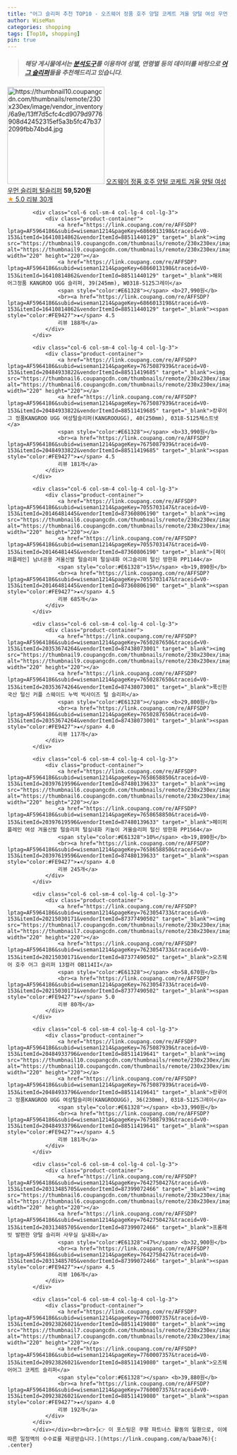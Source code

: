 ```yaml
---
title: "어그 슬리퍼 추천 TOP10 - 오즈웨어 정품 호주 양털 코케트 겨울 양털 여성 우먼 슬리퍼 털슬리퍼"
author: WiseMan
categories: shopping
tags: [Top10, shopping]
pin: true
---
```


> ##### 해당 게시물에서는 [**분석도구**](https://itemscout.io/)를 이용하여 **성별**, **연령별** 등의 데이터를 바탕으로 [**어그 슬리퍼**](https://link.coupang.com/a/baae76)들을 추천해드리고 있습니다.
<div class="container"><div class="row">
            <div class="col-6 col-sm-4 col-lg-4 col-lg-3">
                <div class="product-container">
                    <a href="https://link.coupang.com/re/AFFSDP?lptag=AF5964186&subid=wiseman1214&pageKey=7672967230&traceid=V0-153&itemId=20473545983&vendorItemId=87552745143" target="_blank"><img src="https://thumbnail10.coupangcdn.com/thumbnails/remote/230x230ex/image/vendor_inventory/6a9e/13ff7d5cfc4cd9079d9776908d42452315ef5a3b5fc47b372099fbb74bd4.jpg" alt="https://thumbnail10.coupangcdn.com/thumbnails/remote/230x230ex/image/vendor_inventory/6a9e/13ff7d5cfc4cd9079d9776908d42452315ef5a3b5fc47b372099fbb74bd4.jpg" width="220" height="220"></a>
                    <a href="https://link.coupang.com/re/AFFSDP?lptag=AF5964186&subid=wiseman1214&pageKey=7672967230&traceid=V0-153&itemId=20473545983&vendorItemId=87552745143" target="_blank">오즈웨어 정품 호주 양털 코케트 겨울 양털 여성 우먼 슬리퍼 털슬리퍼</a>
                    <span style="color:#E61328"></span> <b>59,520원</b>
                    <br><a href="https://link.coupang.com/re/AFFSDP?lptag=AF5964186&subid=wiseman1214&pageKey=7672967230&traceid=V0-153&itemId=20473545983&vendorItemId=87552745143" target="_blank"><span style="color:#FE9427">★</span> 5.0
                    리뷰 30개</a>
                </div>
            </div>
            
            <div class="col-6 col-sm-4 col-lg-4 col-lg-3">
                <div class="product-container">
                    <a href="https://link.coupang.com/re/AFFSDP?lptag=AF5964186&subid=wiseman1214&pageKey=6866013198&traceid=V0-153&itemId=16410814862&vendorItemId=88511440129" target="_blank"><img src="https://thumbnail9.coupangcdn.com/thumbnails/remote/230x230ex/image/vendor_inventory/08a5/16f7748289112f73d44e63a1197f90d1484ab4ea785dcd83568c5ba86724.jpg" alt="https://thumbnail9.coupangcdn.com/thumbnails/remote/230x230ex/image/vendor_inventory/08a5/16f7748289112f73d44e63a1197f90d1484ab4ea785dcd83568c5ba86724.jpg" width="220" height="220"></a>
                    <a href="https://link.coupang.com/re/AFFSDP?lptag=AF5964186&subid=wiseman1214&pageKey=6866013198&traceid=V0-153&itemId=16410814862&vendorItemId=88511440129" target="_blank">해외 어그정품 KANGROO UGG 슬리퍼, 39(245mm), W0318-5125그레이</a>
                    <span style="color:#E61328"></span> <b>27,990원</b>
                    <br><a href="https://link.coupang.com/re/AFFSDP?lptag=AF5964186&subid=wiseman1214&pageKey=6866013198&traceid=V0-153&itemId=16410814862&vendorItemId=88511440129" target="_blank"><span style="color:#FE9427">★</span> 4.5
                    리뷰 188개</a>
                </div>
            </div>
            
            <div class="col-6 col-sm-4 col-lg-4 col-lg-3">
                <div class="product-container">
                    <a href="https://link.coupang.com/re/AFFSDP?lptag=AF5964186&subid=wiseman1214&pageKey=7675087939&traceid=V0-153&itemId=20484933822&vendorItemId=88511419685" target="_blank"><img src="https://thumbnail6.coupangcdn.com/thumbnails/remote/230x230ex/image/vendor_inventory/1d9c/edb4588fbd6e30204a5527554df5799217bb69db6960496a858ca1343ff5.jpg" alt="https://thumbnail6.coupangcdn.com/thumbnails/remote/230x230ex/image/vendor_inventory/1d9c/edb4588fbd6e30204a5527554df5799217bb69db6960496a858ca1343ff5.jpg" width="220" height="220"></a>
                    <a href="https://link.coupang.com/re/AFFSDP?lptag=AF5964186&subid=wiseman1214&pageKey=7675087939&traceid=V0-153&itemId=20484933822&vendorItemId=88511419685" target="_blank">캉루어그 정품KANGROO UGG 여성털슬리퍼(KANGROOUGG), 40(250mm), 0318-5125체스트넷</a>
                    <span style="color:#E61328"></span> <b>33,990원</b>
                    <br><a href="https://link.coupang.com/re/AFFSDP?lptag=AF5964186&subid=wiseman1214&pageKey=7675087939&traceid=V0-153&itemId=20484933822&vendorItemId=88511419685" target="_blank"><span style="color:#FE9427">★</span> 4.5
                    리뷰 181개</a>
                </div>
            </div>
            
            <div class="col-6 col-sm-4 col-lg-4 col-lg-3">
                <div class="product-container">
                    <a href="https://link.coupang.com/re/AFFSDP?lptag=AF5964186&subid=wiseman1214&pageKey=7055703147&traceid=V0-153&itemId=20146481445&vendorItemId=87360806190" target="_blank"><img src="https://thumbnail6.coupangcdn.com/thumbnails/remote/230x230ex/image/vendor_inventory/3777/e899a1e93eb93265f386d18ff77333f3fcdae412c68dbf33183ca0947a0c.jpg" alt="https://thumbnail6.coupangcdn.com/thumbnails/remote/230x230ex/image/vendor_inventory/3777/e899a1e93eb93265f386d18ff77333f3fcdae412c68dbf33183ca0947a0c.jpg" width="220" height="220"></a>
                    <a href="https://link.coupang.com/re/AFFSDP?lptag=AF5964186&subid=wiseman1214&pageKey=7055703147&traceid=V0-153&itemId=20146481445&vendorItemId=87360806190" target="_blank">[페이퍼플레인] 남녀공용 겨울신발 털슬리퍼 털실내화 어그슬리퍼 털신 방한화 PP1144</a>
                    <span style="color:#E61328">15%</span> <b>19,890원</b>
                    <br><a href="https://link.coupang.com/re/AFFSDP?lptag=AF5964186&subid=wiseman1214&pageKey=7055703147&traceid=V0-153&itemId=20146481445&vendorItemId=87360806190" target="_blank"><span style="color:#FE9427">★</span> 4.5
                    리뷰 685개</a>
                </div>
            </div>
            
            <div class="col-6 col-sm-4 col-lg-4 col-lg-3">
                <div class="product-container">
                    <a href="https://link.coupang.com/re/AFFSDP?lptag=AF5964186&subid=wiseman1214&pageKey=7650287650&traceid=V0-153&itemId=20353674264&vendorItemId=87438073001" target="_blank"><img src="https://thumbnail9.coupangcdn.com/thumbnails/remote/230x230ex/image/vendor_inventory/d956/31cdbbc131af79a0555ba520e58e0c9eb728d9412b1efc357b96f3328fa9.jpg" alt="https://thumbnail9.coupangcdn.com/thumbnails/remote/230x230ex/image/vendor_inventory/d956/31cdbbc131af79a0555ba520e58e0c9eb728d9412b1efc357b96f3328fa9.jpg" width="220" height="220"></a>
                    <a href="https://link.coupang.com/re/AFFSDP?lptag=AF5964186&subid=wiseman1214&pageKey=7650287650&traceid=V0-153&itemId=20353674264&vendorItemId=87438073001" target="_blank">푹신한 국산 털신 커플 스웨이드 누벅 빅사이즈 털 슬리퍼</a>
                    <span style="color:#E61328"></span> <b>29,800원</b>
                    <br><a href="https://link.coupang.com/re/AFFSDP?lptag=AF5964186&subid=wiseman1214&pageKey=7650287650&traceid=V0-153&itemId=20353674264&vendorItemId=87438073001" target="_blank"><span style="color:#FE9427">★</span> 4.0
                    리뷰 117개</a>
                </div>
            </div>
            
            <div class="col-6 col-sm-4 col-lg-4 col-lg-3">
                <div class="product-container">
                    <a href="https://link.coupang.com/re/AFFSDP?lptag=AF5964186&subid=wiseman1214&pageKey=7658658850&traceid=V0-153&itemId=20397619596&vendorItemId=87480139633" target="_blank"><img src="https://thumbnail6.coupangcdn.com/thumbnails/remote/230x230ex/image/vendor_inventory/5db9/1daf706ec8d0c3be15c290a907f95d77c9d703eb7a45197ab6421c50dc77.jpg" alt="https://thumbnail6.coupangcdn.com/thumbnails/remote/230x230ex/image/vendor_inventory/5db9/1daf706ec8d0c3be15c290a907f95d77c9d703eb7a45197ab6421c50dc77.jpg" width="220" height="220"></a>
                    <a href="https://link.coupang.com/re/AFFSDP?lptag=AF5964186&subid=wiseman1214&pageKey=7658658850&traceid=V0-153&itemId=20397619596&vendorItemId=87480139633" target="_blank">페이퍼플레인 여성 겨울신발 털슬리퍼 털실내화 키높이 겨울슬리퍼 털신 방한화 PP1564</a>
                    <span style="color:#E61328">10%</span> <b>19,890원</b>
                    <br><a href="https://link.coupang.com/re/AFFSDP?lptag=AF5964186&subid=wiseman1214&pageKey=7658658850&traceid=V0-153&itemId=20397619596&vendorItemId=87480139633" target="_blank"><span style="color:#FE9427">★</span> 4.0
                    리뷰 245개</a>
                </div>
            </div>
            
            <div class="col-6 col-sm-4 col-lg-4 col-lg-3">
                <div class="product-container">
                    <a href="https://link.coupang.com/re/AFFSDP?lptag=AF5964186&subid=wiseman1214&pageKey=7623054733&traceid=V0-153&itemId=20215030171&vendorItemId=87377490502" target="_blank"><img src="https://thumbnail7.coupangcdn.com/thumbnails/remote/230x230ex/image/vendor_inventory/1718/5a464ca2116394cd04074fddc7d0919743b968bee22a78199a78e1f9926c.jpg" alt="https://thumbnail7.coupangcdn.com/thumbnails/remote/230x230ex/image/vendor_inventory/1718/5a464ca2116394cd04074fddc7d0919743b968bee22a78199a78e1f9926c.jpg" width="220" height="220"></a>
                    <a href="https://link.coupang.com/re/AFFSDP?lptag=AF5964186&subid=wiseman1214&pageKey=7623054733&traceid=V0-153&itemId=20215030171&vendorItemId=87377490502" target="_blank">오즈웨어 호주 어그 슬리퍼 13컬러 OB114II</a>
                    <span style="color:#E61328"></span> <b>58,670원</b>
                    <br><a href="https://link.coupang.com/re/AFFSDP?lptag=AF5964186&subid=wiseman1214&pageKey=7623054733&traceid=V0-153&itemId=20215030171&vendorItemId=87377490502" target="_blank"><span style="color:#FE9427">★</span> 5.0
                    리뷰 80개</a>
                </div>
            </div>
            
            <div class="col-6 col-sm-4 col-lg-4 col-lg-3">
                <div class="product-container">
                    <a href="https://link.coupang.com/re/AFFSDP?lptag=AF5964186&subid=wiseman1214&pageKey=7675087939&traceid=V0-153&itemId=20484933796&vendorItemId=88511419641" target="_blank"><img src="https://thumbnail10.coupangcdn.com/thumbnails/remote/230x230ex/image/vendor_inventory/ae7f/bd695a32d8ced3ccb72917c9a5ed179ce5cf5bfd7db3879f69306781901d.png" alt="https://thumbnail10.coupangcdn.com/thumbnails/remote/230x230ex/image/vendor_inventory/ae7f/bd695a32d8ced3ccb72917c9a5ed179ce5cf5bfd7db3879f69306781901d.png" width="220" height="220"></a>
                    <a href="https://link.coupang.com/re/AFFSDP?lptag=AF5964186&subid=wiseman1214&pageKey=7675087939&traceid=V0-153&itemId=20484933796&vendorItemId=88511419641" target="_blank">캉루어그 정품KANGROO UGG 여성털슬리퍼(KANGROOUGG), 36(230mm), 0318-5125그레이</a>
                    <span style="color:#E61328"></span> <b>33,990원</b>
                    <br><a href="https://link.coupang.com/re/AFFSDP?lptag=AF5964186&subid=wiseman1214&pageKey=7675087939&traceid=V0-153&itemId=20484933796&vendorItemId=88511419641" target="_blank"><span style="color:#FE9427">★</span> 4.5
                    리뷰 181개</a>
                </div>
            </div>
            
            <div class="col-6 col-sm-4 col-lg-4 col-lg-3">
                <div class="product-container">
                    <a href="https://link.coupang.com/re/AFFSDP?lptag=AF5964186&subid=wiseman1214&pageKey=7642750427&traceid=V0-153&itemId=20313485705&vendorItemId=87399072466" target="_blank"><img src="https://thumbnail6.coupangcdn.com/thumbnails/remote/230x230ex/image/vendor_inventory/c96e/6037483e5997c8a83bb7003880105f87b3c48ffa2007fdf52aa973291df2.jpg" alt="https://thumbnail6.coupangcdn.com/thumbnails/remote/230x230ex/image/vendor_inventory/c96e/6037483e5997c8a83bb7003880105f87b3c48ffa2007fdf52aa973291df2.jpg" width="220" height="220"></a>
                    <a href="https://link.coupang.com/re/AFFSDP?lptag=AF5964186&subid=wiseman1214&pageKey=7642750427&traceid=V0-153&itemId=20313485705&vendorItemId=87399072466" target="_blank">프롬래빗 발편한 양털 슬리퍼 사무실 실내화</a>
                    <span style="color:#E61328">47%</span> <b>32,900원</b>
                    <br><a href="https://link.coupang.com/re/AFFSDP?lptag=AF5964186&subid=wiseman1214&pageKey=7642750427&traceid=V0-153&itemId=20313485705&vendorItemId=87399072466" target="_blank"><span style="color:#FE9427">★</span> 4.5
                    리뷰 106개</a>
                </div>
            </div>
            
            <div class="col-6 col-sm-4 col-lg-4 col-lg-3">
                <div class="product-container">
                    <a href="https://link.coupang.com/re/AFFSDP?lptag=AF5964186&subid=wiseman1214&pageKey=7760007357&traceid=V0-153&itemId=20923826021&vendorItemId=88511419080" target="_blank"><img src="https://thumbnail7.coupangcdn.com/thumbnails/remote/230x230ex/image/vendor_inventory/b8c0/3a5886f9890da68e5c1719a1ee86e29d57b4f98088cbee15ea1e4497a72f.jpg" alt="https://thumbnail7.coupangcdn.com/thumbnails/remote/230x230ex/image/vendor_inventory/b8c0/3a5886f9890da68e5c1719a1ee86e29d57b4f98088cbee15ea1e4497a72f.jpg" width="220" height="220"></a>
                    <a href="https://link.coupang.com/re/AFFSDP?lptag=AF5964186&subid=wiseman1214&pageKey=7760007357&traceid=V0-153&itemId=20923826021&vendorItemId=88511419080" target="_blank">오즈웨어어그 코케트 슬리퍼</a>
                    <span style="color:#E61328"></span> <b>39,880원</b>
                    <br><a href="https://link.coupang.com/re/AFFSDP?lptag=AF5964186&subid=wiseman1214&pageKey=7760007357&traceid=V0-153&itemId=20923826021&vendorItemId=88511419080" target="_blank"><span style="color:#FE9427">★</span> 4.0
                    리뷰 192개</a>
                </div>
            </div>
            </div></div><br><br>[👉 이 포스팅은 쿠팡 파트너스 활동의 일환으로, 이에 따른 일정액의 수수료를 제공받습니다.](https://link.coupang.com/a/baae76){: .center}